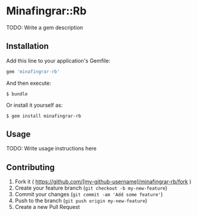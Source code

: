 # Minafingrar::Rb

TODO: Write a gem description

## Installation

Add this line to your application's Gemfile:

```ruby
gem 'minafingrar-rb'
```

And then execute:

    $ bundle

Or install it yourself as:

    $ gem install minafingrar-rb

## Usage

TODO: Write usage instructions here

## Contributing

1. Fork it ( https://github.com/[my-github-username]/minafingrar-rb/fork )
2. Create your feature branch (`git checkout -b my-new-feature`)
3. Commit your changes (`git commit -am 'Add some feature'`)
4. Push to the branch (`git push origin my-new-feature`)
5. Create a new Pull Request
